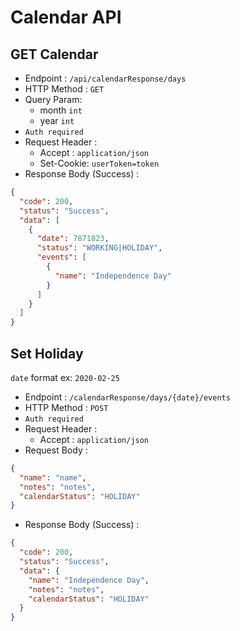 # Calendar API

## GET Calendar

- Endpoint : `/api/calendarResponse/days`
- HTTP Method : `GET`
- Query Param:
  - month `int`
  - year `int`
- `Auth required`
- Request Header :
  - Accept : `application/json`
  - Set-Cookie: `userToken=token`
- Response Body (Success) :

```json
{
  "code": 200,
  "status": "Success",
  "data": [
    {
      "date": 7871823,
      "status": "WORKING|HOLIDAY",
      "events": [
        {
          "name": "Independence Day"
        }
      ]
    }
  ]
}
```

## Set Holiday

`date` format ex: `2020-02-25`

- Endpoint : `/calendarResponse/days/{date}/events`
- HTTP Method : `POST`
- `Auth required`
- Request Header :
  - Accept : `application/json`
- Request Body :

```json
{
  "name": "name",
  "notes": "notes",
  "calendarStatus": "HOLIDAY"
}
```

- Response Body (Success) :

```json
{
  "code": 200,
  "status": "Success",
  "data": {
    "name": "Independence Day",
    "notes": "notes",
    "calendarStatus": "HOLIDAY"
  }
}
```
